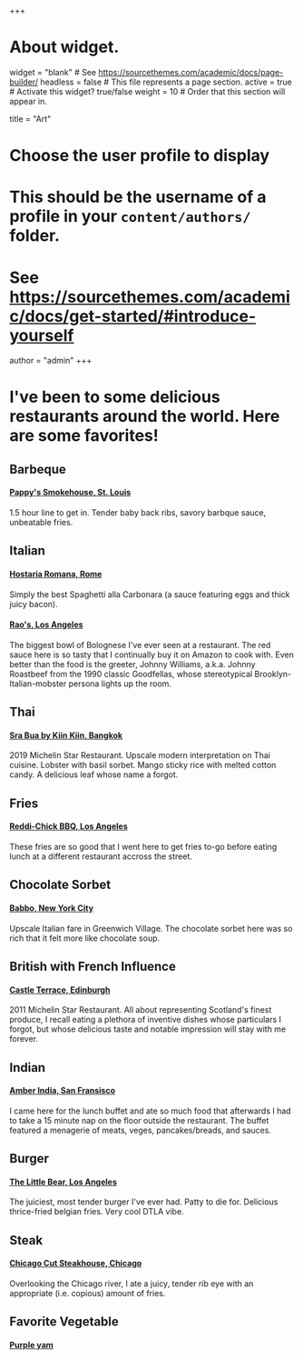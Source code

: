 +++
# About widget.
widget = "blank"  # See https://sourcethemes.com/academic/docs/page-builder/
headless = false  # This file represents a page section.
active = true  # Activate this widget? true/false
weight = 10  # Order that this section will appear in.

title = "Art"

# Choose the user profile to display
# This should be the username of a profile in your `content/authors/` folder.
# See https://sourcethemes.com/academic/docs/get-started/#introduce-yourself
author = "admin"
+++

# I've been to some delicious restaurants around the world. Here are some favorites!

## **Barbeque**

#### [Pappy's Smokehouse, St. Louis](https://www.pappyssmokehouse.com)

1.5 hour line to get in. Tender baby back ribs, savory barbque sauce, unbeatable fries.

## **Italian**

#### [Hostaria Romana, Rome](http://www.hostariaromana.it)

Simply the best Spaghetti alla Carbonara (a sauce featuring eggs and thick juicy bacon).

#### [Rao's, Los Angeles](http://www.raosrestaurants.com/our_story.html)

The biggest bowl of Bolognese I've ever seen at a restaurant. The red sauce here is so tasty that I continually buy it on Amazon to cook with. Even better than the food is the greeter, Johnny Williams, a.k.a. Johnny Roastbeef from the 1990 classic Goodfellas, whose stereotypical Brooklyn-Italian-mobster persona lights up the room.

## **Thai**

#### [Sra Bua by Kiin Kiin, Bangkok](http://www.srabuabykiinkiin.com/en)

2019 Michelin Star Restaurant. Upscale modern interpretation on Thai cuisine. Lobster with basil sorbet. Mango sticky rice with melted cotton candy. A delicious leaf whose name a forgot.

## **Fries**

#### [Reddi-Chick BBQ, Los Angeles](https://reddichickbbq.com)

These fries are so good that I went here to get fries to-go before eating lunch at a different restaurant accross the street.

## **Chocolate Sorbet**

#### [Babbo, New York City](https://www.babbonyc.com)

Upscale Italian fare in Greenwich Village. The chocolate sorbet here was so rich that it felt more like chocolate soup.

## **British with French Influence**

#### [Castle Terrace, Edinburgh](https://castleterracerestaurant.com)

2011 Michelin Star Restaurant. All about representing Scotland's finest produce, I recall eating a plethora of inventive dishes whose particulars I forgot, but whose delicious taste and notable impression will stay with me forever.

## **Indian**

#### [Amber India, San Fransisco](https://www.amber-india.com/location/san-francisco/)

I came here for the lunch buffet and ate so much food that afterwards I had to take a 15 minute nap on the floor outside the restaurant. The buffet featured a menagerie of meats, veges, pancakes/breads, and sauces.

## **Burger**

#### [The Little Bear, Los Angeles](https://littlebearla.com)

The juiciest, most tender burger I've ever had. Patty to die for. Delicious thrice-fried belgian fries. Very cool DTLA vibe.

## **Steak**

#### [Chicago Cut Steakhouse, Chicago](http://www.chicagocutsteakhouse.com)

Overlooking the Chicago river, I ate a juicy, tender rib eye with an appropriate (i.e. copious) amount of fries.

## **Favorite Vegetable**

#### [Purple yam](https://en.wikipedia.org/wiki/Dioscorea_alata)

